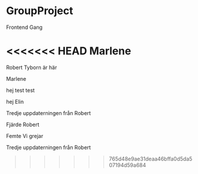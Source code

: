 # GroupProject

Frontend Gang

<<<<<<< HEAD
Marlene
=======
Robert Tyborn är här

Marlene

hej
test test

hej
Elin

Tredje uppdaterningen från Robert

Fjärde Robert

Femte
Vi grejar

Tredje uppdaterningen från Robert
>>>>>>> 765d48e9ae31deaa46bffa0d5da507194d59a684
